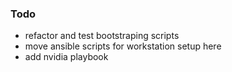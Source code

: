 ### Todo
- refactor and test bootstraping scripts
- move ansible scripts for workstation setup here
- add nvidia playbook

